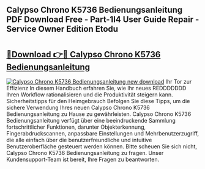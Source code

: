 ## Calypso Chrono K5736 Bedienungsanleitung PDF Download Free - Part-1I4 User Guide Repair - Service Owner Edition Etodu

# <h2><a href="http://df44gyp.blite.top/?on=Calypso+Chrono+K5736+Bedienungsanleitung">🔗Download 👉🔴 Calypso Chrono K5736 Bedienungsanleitung</a></h2>

[![Calypso Chrono K5736 Bedienungsanleitung new download](https://i.imgur.com/lujVjoI.png)](http://df44gyp.blite.top/?on=Calypso+Chrono+K5736+Bedienungsanleitung)
Ihr Tor zur Effizienz In diesem Handbuch erfahren Sie, wie Ihr neues REDDDDDDD Ihren Workflow rationalisieren und die Produktivität steigern kann. Sicherheitstipps für den Heimgebrauch Befolgen Sie diese Tipps, um die sichere Verwendung Ihres neuen Calypso Chrono K5736 Bedienungsanleitung zu Hause zu gewährleisten. Calypso Chrono K5736 Bedienungsanleitung verfügt über eine beeindruckende Sammlung fortschrittlicher Funktionen, darunter Objekterkennung, Fingerabdruckscannen, anpassbare Einstellungen und Mehrbenutzerzugriff, die alle einfach über die benutzerfreundliche und intuitive Benutzeroberfläche gesteuert werden können. Bitte scheuen Sie sich nicht, Calypso Chrono K5736 Bedienungsanleitung zu fragen. Unser Kundensupport-Team ist bereit, Ihre Fragen zu beantworten.
